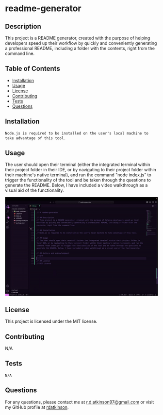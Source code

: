 # readme-generator

## Description
This project is a README generator, created with the purpose of helping developers speed up their workflow by quickly and conveniently generating a professional README, including a folder with the contents, right from the command line.

## Table of Contents
- [Installation](#installation)
- [Usage](#usage)
- [License](#license)
- [Contributing](#contributing)
- [Tests](#tests)
- [Questions](#questions)

## Installation
```
Node.js is required to be installed on the user's local machine to take advantage of this tool.
```

## Usage
The user should open their terminal (either the integrated terminal within their project folder in their IDE, or by navigating to their project folder within their machine's native terminal), and run the command "node index.js" to trigger the functionality of the tool and be taken through the questions to generate the README. Below, I have included a video walkthrough as a visual aid of the functionality.

![alt text](assets/media/READMEGeneratorWalkthrough-ezgif.com-video-to-gif-converter.gif)

## License
This project is licensed under the MIT license.

## Contributing
N/A

## Tests
```
N/A
```

## Questions
For any questions, please contact me at [r.d.atkinson97@gmail.com](mailto:r.d.atkinson97@gmail.com) or visit my GitHub profile at [rdatkinson](https://github.com/rdatkinson).
    